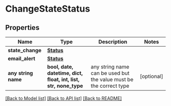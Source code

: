# ChangeStateStatus


## Properties
Name | Type | Description | Notes
------------ | ------------- | ------------- | -------------
**state_change** | [**Status**](Status.md) |  | 
**email_alert** | [**Status**](Status.md) |  | 
**any string name** | **bool, date, datetime, dict, float, int, list, str, none_type** | any string name can be used but the value must be the correct type | [optional]

[[Back to Model list]](../README.md#documentation-for-models) [[Back to API list]](../README.md#documentation-for-api-endpoints) [[Back to README]](../README.md)



